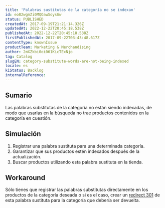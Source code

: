 ```yaml
---
title: 'Palabras sustitutas de la categoría no se indexan'
id: eo82wgmZi0MQOawSoysGw
status: PUBLISHED
createdAt: 2017-09-19T21:21:14.326Z
updatedAt: 2022-12-22T20:45:18.538Z
publishedAt: 2022-12-22T20:45:18.538Z
firstPublishedAt: 2017-09-22T03:43:48.617Z
contentType: knownIssue
productTeam: Marketing & Merchandising
author: 2mXZkbi0oi061KicTExNjo
tag: Catalog
slugEN: category-substitute-words-are-not-being-indexed
locale: es
kiStatus: Backlog
internalReference: 
---
```


## Sumario

Las palabras substitutas de la categoría no están siendo indexadas, de modo que usarlas en la búsqueda no trae productos contenidos en la categoría en cuestión.

## Simulación

1. Registrar una palabra sustituta para una determinada categoría.
2. Garantizar que sus productos estén indexados después de la actualización.
3. Buscar productos utilizando esta palabra sustituta en la tienda.

## Workaround

Sólo tienes que registrar las palabras substitutas directamente en los productos de la categoría deseada o si es el caso, crear un [redirect 301](/es/faq/que-es-mapeo-de-urls-redireccionamiento-301) de esta palabra sustituta para la categoría que debería ser devuelta.

